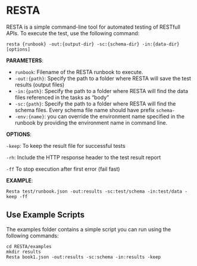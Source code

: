 # RESTA

RESTA is a  simple command-line tool for automated testing of RESTfull APIs. To execute the test, use the following command:

```shell
resta {runbook} -out:{output-dir} -sc:{schema-dir} -in:{data-dir} [options]
```



**PARAMETERS**:

* `runbook`: Filename of the RESTA runbook to execute.
* `-out:{path}`: Specify the path to a folder where RESTA will save the test results (output files)
* `-in:{path}`: Specify the path to a folder where RESTA will find the data files referenced in the tasks as “body” 
* `-sc:{path}`: Specify the path to a folder where RESTA will find the schema files. Every schema file name should have prefix `schema-`
* `-env:{name}`: you can override the environment name specified in the runbook by providing the environment name in command line.



**OPTIONS**:

`-keep`: To keep the result file for successful tests

`-rh`: Include the HTTP response header to the test result report

`-ff` To stop execution after first error (fail fast)



**EXAMPLE**:

```shell
Resta test/runbook.json -out:results -sc:test/schema -in:test/data -keep -ff
```





## Use Example Scripts



The examples folder contains a simple script you can run using the following commands:

```shell
cd RESTA/examples
mkdir results
Resta book1.json -out:results -sc:schema -in:results -keep
```



